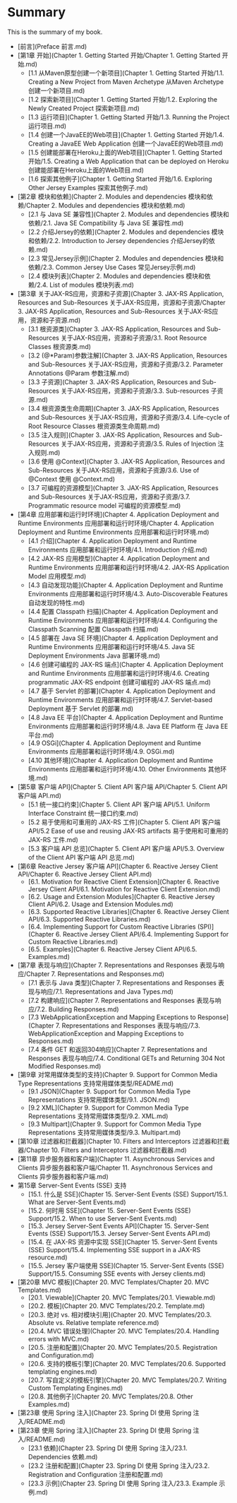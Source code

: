 # Summary

This is the summary of my book.

* [前言](Preface 前言.md)
* [第1章 开始](Chapter 1. Getting Started 开始/Chapter 1. Getting Started 开始.md)
	* [1.1 从Maven原型创建一个新项目](Chapter 1. Getting Started 开始/1.1. Creating a New Project from Maven Archetype 从Maven Archetype创建一个新项目.md)
	* [1.2 探索新项目](Chapter 1. Getting Started 开始/1.2. Exploring the Newly Created Project 探索新项目.md)
	* [1.3 运行项目](Chapter 1. Getting Started 开始/1.3. Running the Project 运行项目.md)
	* [1.4 创建一个JavaEE的Web项目](Chapter 1. Getting Started 开始/1.4. Creating a JavaEE Web Application 创建一个JavaEE的Web项目.md)
	* [1.5 创建能部署在Heroku上面的Web项目](Chapter 1. Getting Started 开始/1.5. Creating a Web Application that can be deployed on Heroku 创建能部署在Heroku上面的Web项目.md)
	* [1.6 探索其他例子](Chapter 1. Getting Started 开始/1.6. Exploring Other Jersey Examples 探索其他例子.md)
* [第2章 模块和依赖](Chapter 2. Modules and dependencies 模块和依赖/Chapter 2. Modules and dependencies 模块和依赖.md)
	* [2.1 与 Java SE 兼容性](Chapter 2. Modules and dependencies 模块和依赖/2.1. Java SE Compatibility 与 Java SE 兼容性.md)
	* [2.2 介绍Jersey的依赖](Chapter 2. Modules and dependencies 模块和依赖/2.2. Introduction to Jersey dependencies 介绍Jersey的依赖.md)
	* [2.3 常见Jersey示例](Chapter 2. Modules and dependencies 模块和依赖/2.3. Common Jersey Use Cases 常见Jersey示例.md)
	* [2.4 模块列表](Chapter 2. Modules and dependencies 模块和依赖/2.4. List of modules 模块列表.md)
* [第3章 关于JAX-RS应用，资源和子资源](Chapter 3. JAX-RS Application, Resources and Sub-Resources 关于JAX-RS应用，资源和子资源/Chapter 3. JAX-RS Application, Resources and Sub-Resources 关于JAX-RS应用，资源和子资源.md)
	* [3.1 根资源类](Chapter 3. JAX-RS Application, Resources and Sub-Resources 关于JAX-RS应用，资源和子资源/3.1. Root Resource Classes 根资源类.md)
	* [3.2 (@*Param)参数注解](Chapter 3. JAX-RS Application, Resources and Sub-Resources 关于JAX-RS应用，资源和子资源/3.2. Parameter Annotations @Param 参数注解.md)
	* [3.3 子资源](Chapter 3. JAX-RS Application, Resources and Sub-Resources 关于JAX-RS应用，资源和子资源/3.3. Sub-resources 子资源.md)
	* [3.4 根资源类生命周期](Chapter 3. JAX-RS Application, Resources and Sub-Resources 关于JAX-RS应用，资源和子资源/3.4. Life-cycle of Root Resource Classes 根资源类生命周期.md)
	* [3.5 注入规则](Chapter 3. JAX-RS Application, Resources and Sub-Resources 关于JAX-RS应用，资源和子资源/3.5. Rules of Injection 注入规则.md)
	* [3.6 使用 @Context](Chapter 3. JAX-RS Application, Resources and Sub-Resources 关于JAX-RS应用，资源和子资源/3.6. Use of @Context 使用 @Context.md)
	* [3.7 可编程的资源模型](Chapter 3. JAX-RS Application, Resources and Sub-Resources 关于JAX-RS应用，资源和子资源/3.7. Programmatic resource model 可编程的资源模型.md)
* [第4章 应用部署和运行时环境](Chapter 4. Application Deployment and Runtime Environments 应用部署和运行时环境/Chapter 4. Application Deployment and Runtime Environments 应用部署和运行时环境.md)
	* [4.1 介绍](Chapter 4. Application Deployment and Runtime Environments 应用部署和运行时环境/4.1. Introduction 介绍.md)
	* [4.2 JAX-RS 应用模型](Chapter 4. Application Deployment and Runtime Environments 应用部署和运行时环境/4.2. JAX-RS Application Model 应用模型.md)
	* [4.3 自动发现功能](Chapter 4. Application Deployment and Runtime Environments 应用部署和运行时环境/4.3. Auto-Discoverable Features 自动发现的特性.md)
	* [4.4 配置 Classpath 扫描](Chapter 4. Application Deployment and Runtime Environments 应用部署和运行时环境/4.4. Configuring the Classpath Scanning 配置 Classpath 扫描.md)
	* [4.5 部署在 Java SE 环境](Chapter 4. Application Deployment and Runtime Environments 应用部署和运行时环境/4.5. Java SE Deployment Environments Java 部署环境.md)
	* [4.6 创建可编程的 JAX-RS 端点](Chapter 4. Application Deployment and Runtime Environments 应用部署和运行时环境/4.6. Creating programmatic JAX-RS endpoint 创建可编程的 JAX-RS 端点.md)
	* [4.7 基于 Servlet 的部署](Chapter 4. Application Deployment and Runtime Environments 应用部署和运行时环境/4.7. Servlet-based Deployment 基于 Servlet 的部署.md)
	* [4.8 Java EE 平台](Chapter 4. Application Deployment and Runtime Environments 应用部署和运行时环境/4.8. Java EE Platform 在 Java EE 平台.md)
	* [4.9 OSGi](Chapter 4. Application Deployment and Runtime Environments 应用部署和运行时环境/4.9. OSGi.md)
	* [4.10 其他环境](Chapter 4. Application Deployment and Runtime Environments 应用部署和运行时环境/4.10. Other Environments 其他环境.md)
* [第5章 客户端 API](Chapter 5. Client API 客户端 API/Chapter 5. Client API 客户端 API.md)
	* [5.1 统一接口约束](Chapter 5. Client API 客户端 API/5.1. Uniform Interface Constraint 统一接口约束.md)
	* [5.2 易于使用和可重用的 JAX-RS 工件](Chapter 5. Client API 客户端 API/5.2 Ease of use and reusing JAX-RS artifacts 易于使用和可重用的 JAX-RS 工件.md)
	* [5.3 客户端 API 总览](Chapter 5. Client API 客户端 API/5.3. Overview of the Client API 客户端 API 总览.md)
* [第6章 Reactive Jersey 客户端 API](Chapter 6. Reactive Jersey Client API/Chapter 6. Reactive Jersey Client API.md)
	* [6.1. Motivation for Reactive Client Extension](Chapter 6. Reactive Jersey Client API/6.1. Motivation for Reactive Client Extension.md)
	* [6.2. Usage and Extension Modules](Chapter 6. Reactive Jersey Client API/6.2. Usage and Extension Modules.md)
	* [6.3. Supported Reactive Libraries](Chapter 6. Reactive Jersey Client API/6.3. Supported Reactive Libraries.md)
	* [6.4. Implementing Support for Custom Reactive Libraries (SPI)](Chapter 6. Reactive Jersey Client API/6.4. Implementing Support for Custom Reactive Libraries.md)
	* [6.5. Examples](Chapter 6. Reactive Jersey Client API/6.5. Examples.md)
* [第7章 表现与响应](Chapter 7. Representations and Responses 表现与响应/Chapter 7. Representations and Responses.md)
	* [7.1 表示与 Java 类型](Chapter 7. Representations and Responses 表现与响应/7.1. Representations and Java Types.md)
	* [7.2 构建响应](Chapter 7. Representations and Responses 表现与响应/7.2. Building Responses.md)
	* [7.3 WebApplicationException and Mapping Exceptions to Response](Chapter 7. Representations and Responses 表现与响应/7.3. WebApplicationException and Mapping Exceptions to Responses.md)
	* [7.4 条件 GET 和返回304响应](Chapter 7. Representations and Responses 表现与响应/7.4. Conditional GETs and Returning 304  Not Modified Responses.md)
* [第9章 对常用媒体类型的支持](Chapter 9. Support for Common Media Type Representations 支持常用媒体类型/README.md)
	* [9.1 JSON](Chapter 9. Support for Common Media Type Representations 支持常用媒体类型/9.1. JSON.md)
	* [9.2 XML](Chapter 9. Support for Common Media Type Representations 支持常用媒体类型/9.2. XML.md)
	* [9.3 Multipart](Chapter 9. Support for Common Media Type Representations 支持常用媒体类型/9.3. Multipart.md)
* [第10章 过滤器和拦截器](Chapter 10. Filters and Interceptors 过滤器和拦截器/Chapter 10. Filters and Interceptors 过滤器和拦截器.md)
* [第11章 异步服务器和客户端](Chapter 11. Asynchronous Services and Clients 异步服务器和客户端/Chapter 11. Asynchronous Services and Clients 异步服务器和客户端.md)
* 第15章 Server-Sent Events (SSE) 支持
	* [15.1. 什么是 SSE](Chapter 15. Server-Sent Events (SSE) Support/15.1. What are Server-Sent Events.md)
	* [15.2. 何时用 SSE](Chapter 15. Server-Sent Events (SSE) Support/15.2. When to use Server-Sent Events.md)
	* [15.3. Jersey Server-Sent Events API](Chapter 15. Server-Sent Events (SSE) Support/15.3. Jersey Server-Sent Events API.md)
	* [15.4. 在 JAX-RS 资源中实现 SSE](Chapter 15. Server-Sent Events (SSE) Support/15.4. Implementing SSE support in a JAX-RS resource.md)
	* [15.5. Jersey 客户端使用 SSE](Chapter 15. Server-Sent Events (SSE) Support/15.5. Consuming SSE events with Jersey clients.md)
* [第20章 MVC 模板](Chapter 20. MVC Templates/Chapter 20. MVC Templates.md)
	* [20.1. Viewable](Chapter 20. MVC Templates/20.1. Viewable.md)
	* [20.2. 模板](Chapter 20. MVC Templates/20.2. Template.md)
	* [20.3. 绝对 vs. 相对模块引用](Chapter 20. MVC Templates/20.3. Absolute vs. Relative template reference.md)
	* [20.4. MVC 错误处理](Chapter 20. MVC Templates/20.4. Handling errors with MVC.md)
	* [20.5. 注册和配置](Chapter 20. MVC Templates/20.5. Registration and Configuration.md)
	* [20.6. 支持的模板引擎](Chapter 20. MVC Templates/20.6. Supported templating engines.md)
	* [20.7. 写自定义的模板引擎](Chapter 20. MVC Templates/20.7. Writing Custom Templating Engines.md)
	* [20.8. 其他例子](Chapter 20. MVC Templates/20.8. Other Examples.md)
* [第23章 使用 Spring 注入](Chapter 23. Spring DI 使用 Spring 注入/README.md)
* [第23章 使用 Spring 注入](Chapter 23. Spring DI 使用 Spring 注入/README.md)
	* [23.1 依赖](Chapter 23. Spring DI 使用 Spring 注入/23.1. Dependencies 依赖.md)
	* [23.2 注册和配置](Chapter 23. Spring DI 使用 Spring 注入/23.2. Registration and Configuration 注册和配置.md)
	* [23.3 示例](Chapter 23. Spring DI 使用 Spring 注入/23.3. Example 示例.md)